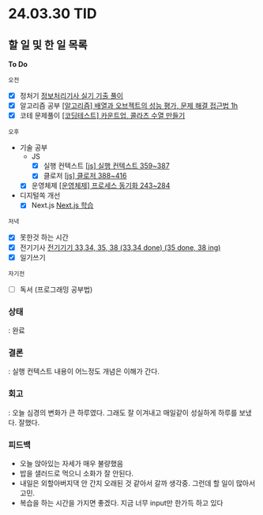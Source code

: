 # 24.03.30 TID

## 할 일 및 한 일 목록

**To Do**

`오전`

- [x] 정처기
      [정보처리기사 실기 기출 풀이](https://www.notion.so/6fcf0cf28bed4fa9abdf94e1263b569d?pvs=21)
- [x] 알고리즘 공부
      [[알고리즘] 배열과 오브젝트의 성능 평가, 문제 해결 접근법 1h](https://www.notion.so/1h-5f45e09bd5c14832bcf2ce0780e082cb?pvs=21)
- [x] 코테 문제풀이
      [[코딩테스트] 카운트업, 콜라츠 수열 만들기](https://www.notion.so/26a58a8bae8643f8a6d1877916a18c64?pvs=21)

`오후`

- 기술 공부
  - JS
    - [x] 실행 컨텍스트
          [[js] 실행 컨텍스트 359~387](https://www.notion.so/js-359-387-e9d4963b9c564a14862c2f99ae1923a4?pvs=21)
    - [x] 클로저
          [[js] 클로저 388~416](https://www.notion.so/js-388-416-ee59da683e0a4f7ab76d08c584a5ec1c?pvs=21)
  - [x] 운영체제
        [[운영체제] 프로세스 동기화 243~284](https://www.notion.so/243-284-c651966a28b24f36947de5c0d80b490e?pvs=21)
- 디지털쏙 개선
  - [x] Next.js
        [Next.js 학습](https://www.notion.so/Next-js-ef029714e94e4a8fa3c4fb5215c72ad4?pvs=21)

`저녁`

- [x] 못한것 하는 시간
- [x] 전기기사
      [전기기기 33,34, 35, 38 (33,34 done) (35 done, 38 ing)](https://www.notion.so/33-34-35-38-33-34-done-35-done-38-ing-83b4623b8d844b93b8f2dadb13d72ffc?pvs=21)
- [x] 일기쓰기

`자기전`

- [ ] 독서 (프로그래밍 공부법)

### 상태

: 완료

### 결론

: 실행 컨텍스트 내용이 어느정도 개념은 이해가 간다.

### 회고

: 오늘 심경의 변화가 큰 하루였다. 그래도 잘 이겨내고 매일같이 성실하게 하루를 보냈다. 잘했다.

### 피드백

- 오늘 앉아있는 자세가 매우 불량했음
- 밥을 샐러드로 먹으니 소화가 잘 안된다.
- 내일은 외할아버지댁 안 간지 오래된 것 같아서 갈까 생각중. 그런데 할 일이 많아서 고민.
- 복습을 하는 시간을 가지면 좋겠다. 지금 너무 input만 한가득 하고 있다
